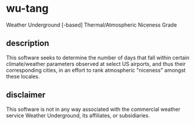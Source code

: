 # wu-tang
Weather Underground [-based] Thermal/Atmospheric Niceness Grade

## description
This software seeks to determine the number of days that fall within certain
climate/weather parameters observed at select US airports, and thus their
corresponding cities, in an effort to rank atmospheric "niceness" amongst these
locales.

## disclaimer
This software is not in any way associated with the commercial weather service
Weather Underground, its affiliates, or subsidiaries.

